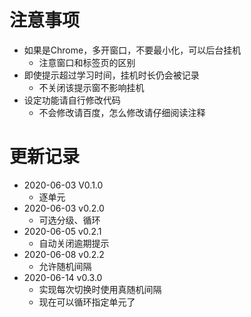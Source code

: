 # 注意事项
- 如果是Chrome，多开窗口，不要最小化，可以后台挂机
  - 注意窗口和标签页的区别
- 即使提示超过学习时间，挂机时长仍会被记录
  - 不关闭该提示窗不影响挂机
- 设定功能请自行修改代码
  - 不会修改请百度，怎么修改请仔细阅读注释

# 更新记录
- 2020-06-03 V0.1.0
  - 逐单元
- 2020-06-03 v0.2.0
  - 可选分级、循环
- 2020-06-05 v0.2.1
  - 自动关闭逾期提示
- 2020-06-08 v0.2.2
  - 允许随机间隔
- 2020-06-14 v0.3.0
  - 实现每次切换时使用真随机间隔
  - 现在可以循环指定单元了
